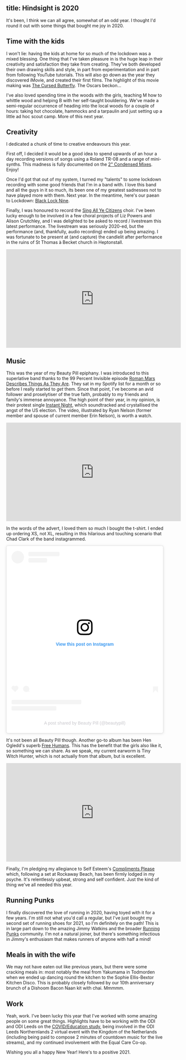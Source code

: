 title: Hindsight is 2020
---

It's been, I think we can all agree, somewhat of an odd year. I thought I'd round it out with some things that bought me joy in 2020.

## Time with the kids

I won't lie: having the kids at home for so much of the lockdown was a mixed blessing. One thing that I've taken pleasure in is the huge leap in their creativity and satisfaction they take from creating. They've both developed their own drawing skills and style, in part from experimentation and in part from following YouTube tutorials. This will also go down as the year they discovered iMovie, and created their first films. The highlight of this movie making was [The Cursed Butterfly](https://youtu.be/PgHmaSxRzsQ). The Oscars beckon...

I've also loved spending time in the woods with the girls, teaching M how to whittle wood and helping B with her self-taught bouldering. We've made a semi-regular occurrence of heading into the local woods for a couple of hours: taking hot chocolate, hammocks and a tarpaulin and just setting up a little ad hoc scout camp. More of this next year.

## Creativity

I dedicated a chunk of time to creative endeavours this year.

First off, I decided it would be a good idea to spend upwards of an hour a day recording versions of songs using a Roland TR-08 and a range of mini-synths. This madness is fully documented on the [2" Condensed Mixes](https://youtube.com/playlist?list=PLe-JXOO-cW37A2mOzTgkKqPkaNgG_rfS3). Enjoy!

Once I'd got that out of my system, I turned my "talents" to some lockdown recording with some good friends that I'm in a band with. I love this band and all the guys in it so much, its been one of my greatest sadnesses not to have played more with them. Next year. In the meantime, here's our paean to Lockdown: [Black Lock Nine](https://youtube.com/playlist?list=PLe-JXOO-cW34gZQufDm-Nh7lPpvYJoVEG).

Finally, I was honoured to record the [Sing All Ye Citizens](https://youtu.be/vAKsHY3dX-k) choir. I've been lucky enough to be involved in a few choral projects of Liz Powers and Alison Crutchley, and I was delighted to be asked to record / livestream this latest performance. The livestream was seriously 2020-ed, but the performance (and, thankfully, audio recording) ended up being amazing. I was fortunate to be present at (and capture) the candlelit after performance in the ruins of St Thomas à Becket church in Heptonstall.

<iframe width="560" height="315" src="https://www.youtube.com/embed/Qm5KR4K_OhU" frameborder="0" allow="accelerometer; autoplay; clipboard-write; encrypted-media; gyroscope; picture-in-picture" allowfullscreen></iframe>

## Music

This was the year of my Beauty Pill epiphany. I was introduced to this superlative band thanks to the 99 Percent Invisible episode [Roman Mars Describes Things As They Are](https://99percentinvisible.org/episode/roman-mars-describes-things-as-they-are/). They sat in my Spotify list for a month or so before I really started to _get_ them. Since that point, I've become an avid follower and proselytiser of the true faith, probably to my friends and family's immense annoyance. The high point of their year, in my opinion, is their protest single [Instant Night](https://beautypill.bandcamp.com/track/instant-night), which soundtracked and crystallised the angst of the US election. The video, illustrated by Ryan Nelson (former member and spouse of current member Erin Nelson), is worth a watch.

<iframe width="560" height="315" src="https://www.youtube.com/embed/73LJV8CBdM0" frameborder="0" allow="accelerometer; autoplay; clipboard-write; encrypted-media; gyroscope; picture-in-picture" allowfullscreen></iframe>

In the words of the advert, I loved them so much I bought the t-shirt. I ended up ordering XS, not XL, resulting in this hilarious and touching scenario that Chad Clark of the band instagrammed.

<blockquote class="instagram-media" data-instgrm-captioned data-instgrm-permalink="https://www.instagram.com/p/CD6mbnVhX6r/?utm_source=ig_embed&amp;utm_campaign=loading" data-instgrm-version="13" style=" background:#FFF; border:0; border-radius:3px; box-shadow:0 0 1px 0 rgba(0,0,0,0.5),0 1px 10px 0 rgba(0,0,0,0.15); margin: 1px; max-width:540px; min-width:326px; padding:0; width:99.375%; width:-webkit-calc(100% - 2px); width:calc(100% - 2px);"><div style="padding:16px;"> <a href="https://www.instagram.com/p/CD6mbnVhX6r/?utm_source=ig_embed&amp;utm_campaign=loading" style=" background:#FFFFFF; line-height:0; padding:0 0; text-align:center; text-decoration:none; width:100%;" target="_blank"> <div style=" display: flex; flex-direction: row; align-items: center;"> <div style="background-color: #F4F4F4; border-radius: 50%; flex-grow: 0; height: 40px; margin-right: 14px; width: 40px;"></div> <div style="display: flex; flex-direction: column; flex-grow: 1; justify-content: center;"> <div style=" background-color: #F4F4F4; border-radius: 4px; flex-grow: 0; height: 14px; margin-bottom: 6px; width: 100px;"></div> <div style=" background-color: #F4F4F4; border-radius: 4px; flex-grow: 0; height: 14px; width: 60px;"></div></div></div><div style="padding: 19% 0;"></div> <div style="display:block; height:50px; margin:0 auto 12px; width:50px;"><svg width="50px" height="50px" viewBox="0 0 60 60" version="1.1" xmlns="https://www.w3.org/2000/svg" xmlns:xlink="https://www.w3.org/1999/xlink"><g stroke="none" stroke-width="1" fill="none" fill-rule="evenodd"><g transform="translate(-511.000000, -20.000000)" fill="#000000"><g><path d="M556.869,30.41 C554.814,30.41 553.148,32.076 553.148,34.131 C553.148,36.186 554.814,37.852 556.869,37.852 C558.924,37.852 560.59,36.186 560.59,34.131 C560.59,32.076 558.924,30.41 556.869,30.41 M541,60.657 C535.114,60.657 530.342,55.887 530.342,50 C530.342,44.114 535.114,39.342 541,39.342 C546.887,39.342 551.658,44.114 551.658,50 C551.658,55.887 546.887,60.657 541,60.657 M541,33.886 C532.1,33.886 524.886,41.1 524.886,50 C524.886,58.899 532.1,66.113 541,66.113 C549.9,66.113 557.115,58.899 557.115,50 C557.115,41.1 549.9,33.886 541,33.886 M565.378,62.101 C565.244,65.022 564.756,66.606 564.346,67.663 C563.803,69.06 563.154,70.057 562.106,71.106 C561.058,72.155 560.06,72.803 558.662,73.347 C557.607,73.757 556.021,74.244 553.102,74.378 C549.944,74.521 548.997,74.552 541,74.552 C533.003,74.552 532.056,74.521 528.898,74.378 C525.979,74.244 524.393,73.757 523.338,73.347 C521.94,72.803 520.942,72.155 519.894,71.106 C518.846,70.057 518.197,69.06 517.654,67.663 C517.244,66.606 516.755,65.022 516.623,62.101 C516.479,58.943 516.448,57.996 516.448,50 C516.448,42.003 516.479,41.056 516.623,37.899 C516.755,34.978 517.244,33.391 517.654,32.338 C518.197,30.938 518.846,29.942 519.894,28.894 C520.942,27.846 521.94,27.196 523.338,26.654 C524.393,26.244 525.979,25.756 528.898,25.623 C532.057,25.479 533.004,25.448 541,25.448 C548.997,25.448 549.943,25.479 553.102,25.623 C556.021,25.756 557.607,26.244 558.662,26.654 C560.06,27.196 561.058,27.846 562.106,28.894 C563.154,29.942 563.803,30.938 564.346,32.338 C564.756,33.391 565.244,34.978 565.378,37.899 C565.522,41.056 565.552,42.003 565.552,50 C565.552,57.996 565.522,58.943 565.378,62.101 M570.82,37.631 C570.674,34.438 570.167,32.258 569.425,30.349 C568.659,28.377 567.633,26.702 565.965,25.035 C564.297,23.368 562.623,22.342 560.652,21.575 C558.743,20.834 556.562,20.326 553.369,20.18 C550.169,20.033 549.148,20 541,20 C532.853,20 531.831,20.033 528.631,20.18 C525.438,20.326 523.257,20.834 521.349,21.575 C519.376,22.342 517.703,23.368 516.035,25.035 C514.368,26.702 513.342,28.377 512.574,30.349 C511.834,32.258 511.326,34.438 511.181,37.631 C511.035,40.831 511,41.851 511,50 C511,58.147 511.035,59.17 511.181,62.369 C511.326,65.562 511.834,67.743 512.574,69.651 C513.342,71.625 514.368,73.296 516.035,74.965 C517.703,76.634 519.376,77.658 521.349,78.425 C523.257,79.167 525.438,79.673 528.631,79.82 C531.831,79.965 532.853,80.001 541,80.001 C549.148,80.001 550.169,79.965 553.369,79.82 C556.562,79.673 558.743,79.167 560.652,78.425 C562.623,77.658 564.297,76.634 565.965,74.965 C567.633,73.296 568.659,71.625 569.425,69.651 C570.167,67.743 570.674,65.562 570.82,62.369 C570.966,59.17 571,58.147 571,50 C571,41.851 570.966,40.831 570.82,37.631"></path></g></g></g></svg></div><div style="padding-top: 8px;"> <div style=" color:#3897f0; font-family:Arial,sans-serif; font-size:14px; font-style:normal; font-weight:550; line-height:18px;"> View this post on Instagram</div></div><div style="padding: 12.5% 0;"></div> <div style="display: flex; flex-direction: row; margin-bottom: 14px; align-items: center;"><div> <div style="background-color: #F4F4F4; border-radius: 50%; height: 12.5px; width: 12.5px; transform: translateX(0px) translateY(7px);"></div> <div style="background-color: #F4F4F4; height: 12.5px; transform: rotate(-45deg) translateX(3px) translateY(1px); width: 12.5px; flex-grow: 0; margin-right: 14px; margin-left: 2px;"></div> <div style="background-color: #F4F4F4; border-radius: 50%; height: 12.5px; width: 12.5px; transform: translateX(9px) translateY(-18px);"></div></div><div style="margin-left: 8px;"> <div style=" background-color: #F4F4F4; border-radius: 50%; flex-grow: 0; height: 20px; width: 20px;"></div> <div style=" width: 0; height: 0; border-top: 2px solid transparent; border-left: 6px solid #f4f4f4; border-bottom: 2px solid transparent; transform: translateX(16px) translateY(-4px) rotate(30deg)"></div></div><div style="margin-left: auto;"> <div style=" width: 0px; border-top: 8px solid #F4F4F4; border-right: 8px solid transparent; transform: translateY(16px);"></div> <div style=" background-color: #F4F4F4; flex-grow: 0; height: 12px; width: 16px; transform: translateY(-4px);"></div> <div style=" width: 0; height: 0; border-top: 8px solid #F4F4F4; border-left: 8px solid transparent; transform: translateY(-4px) translateX(8px);"></div></div></div> <div style="display: flex; flex-direction: column; flex-grow: 1; justify-content: center; margin-bottom: 24px;"> <div style=" background-color: #F4F4F4; border-radius: 4px; flex-grow: 0; height: 14px; margin-bottom: 6px; width: 224px;"></div> <div style=" background-color: #F4F4F4; border-radius: 4px; flex-grow: 0; height: 14px; width: 144px;"></div></div></a><p style=" color:#c9c8cd; font-family:Arial,sans-serif; font-size:14px; line-height:17px; margin-bottom:0; margin-top:8px; overflow:hidden; padding:8px 0 7px; text-align:center; text-overflow:ellipsis; white-space:nowrap;"><a href="https://www.instagram.com/p/CD6mbnVhX6r/?utm_source=ig_embed&amp;utm_campaign=loading" style=" color:#c9c8cd; font-family:Arial,sans-serif; font-size:14px; font-style:normal; font-weight:normal; line-height:17px; text-decoration:none;" target="_blank">A post shared by Beauty Pill (@beautypill)</a></p></div></blockquote> <script async src="//www.instagram.com/embed.js"></script>

It's not been all Beauty Pill though. Another go-to album has been Hen Ogledd's superb [Free Humans](https://henogledd.bandcamp.com/album/free-humans). This has the benefit that the girls also like it, so something we can share. As we speak, my current earworm is Tiny Witch Hunter, which is not actually from that album, but is excellent.

<iframe width="560" height="315" src="https://www.youtube.com/embed/M6ShFisioXk" frameborder="0" allow="accelerometer; autoplay; clipboard-write; encrypted-media; gyroscope; picture-in-picture" allowfullscreen></iframe>

Finally, I'm pledging my allegiance to Self Esteem's [Compliments Please](https://www.selfesteem.love/) which, following a set at Rockaway Beach, has been firmly lodged in my psyche. It's relentlessly upbeat, strong and self confident. Just the kind of thing we've all needed this year.

## Running Punks

I finally discovered the love of running in 2020, having toyed with it for a few years. I'm still not what you'd call a regular, but I've just bought my second set of running shoes for 2021, so I'm definitely on the path! This is in large part down to the amazing Jimmy Watkins and the broader [Running Punks](https://www.runningpunks.com/) community. I'm not a natural joiner, but there's something infectious in Jimmy's enthusiasm that makes runners of anyone with half a mind!

## Meals in with the wife

We may not have eaten out like previous years, but there were some cracking meals in: most notably the meal from Yakumama in Todmorden when we ended up dancing round the kitchen to the Sophie Ellis-Bextor Kitchen Disco. This is probably closely followed by our 10th anniversary brunch of a Dishoom Bacon Naan kit with chai. Mmmmm.

## Work

Yeah, work. I've been lucky this year that I've worked with some amazing people on some great things. Highlights have to be working with the ODI and ODI Leeds on the [COVID/Education study](http://odi-analyses.odileeds.org/), being involved in the ODI Leeds Northernlands 2 virtual event with the Kingdom of the Netherlands (including being paid to compose 2 minutes of countdown music for the live streams), and my continued involvement with the Equal Care Co-op.

Wishing you all a happy New Year! Here's to a positive 2021.